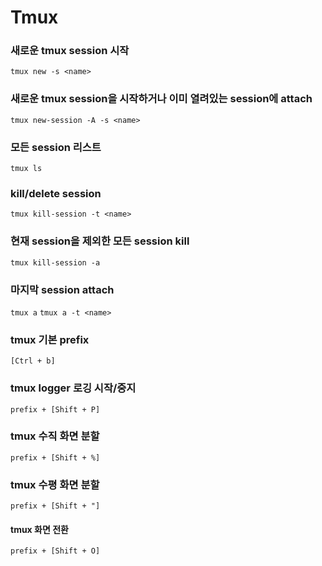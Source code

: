 # Tmux

### 새로운 tmux session 시작
```tmux new -s <name>```

### 새로운 tmux session을 시작하거나 이미 열려있는 session에 attach
```tmux new-session -A -s <name>```

### 모든 session 리스트
```tmux ls```

### kill/delete session
```tmux kill-session -t <name>```

### 현재 session을 제외한 모든 session kill
```tmux kill-session -a```

### 마지막 session attach
```tmux a```   ```tmux a -t <name>```

### tmux 기본 prefix
```[Ctrl + b]```

### tmux logger 로깅 시작/중지 
```prefix + [Shift + P]```

### tmux 수직 화면 분할
```prefix + [Shift + %]```

### tmux 수평 화면 분할
```prefix + [Shift + "]```

#### tmux 화면 전환
```prefix + [Shift + O]```
